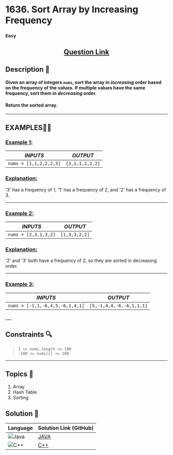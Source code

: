 # 1636. Sort Array by Increasing Frequency

### `Easy`


<h2 align="center">
<a href="https://leetcode.com/problems/sort-array-by-increasing-frequency/?envType=daily-question&envId=2024-07-23"><strong>Question Link</strong></a>
</h2>


## Description 📑

#### Given an array of integers `nums`, sort the array in _increasing_ order based on the frequency of the values. If multiple values have the same frequency, sort them in _decreasing_ order.

#### Return the sorted array.
---

## **EXAMPLES**💫✨ </br>

<h3>

<ins>**Example 1**:</ins> </br>

| _INPUTS_ | _OUTPUT_ |
| :-----------: | :-----------: |
| `nums = [1,1,2,2,2,3]` | `[3,1,1,2,2,2]` |

</h3>

<h3>
<ins>Explanation:</ins>
</h3>

'3' has a frequency of 1, '1' has a frequency of 2, and '2' has a frequency of 3.
___
<h3>

<ins>**Example 2**:</ins> </br>

| _INPUTS_ | _OUTPUT_ |
| :-----------: | :-----------: |
| `nums = [2,3,1,3,2]` | `[1,3,3,2,2]` |

</h3>

<h3>
<ins>Explanation:</ins>
</h3>

'2' and '3' both have a frequency of 2, so they are sorted in decreasing order.
___

<h3>

<ins>**Example 3**:</ins> </br>

| _INPUTS_ | _OUTPUT_ |
| :-----------: | :-----------: |
| `nums = [-1,1,-6,4,5,-6,1,4,1]` | `[5,-1,4,4,-6,-6,1,1,1]` |

</h3>
___

## Constraints 🔍

>`1 <= nums.length <= 100` </br>
> `-100 <= nums[i] <= 100`

___

## Topics 📝

1. Array
2. Hash Table
3. Sorting

## Solution 📃

|  Language   |  Solution Link (GitHub) |
| ------------- | ------------- |
|  ![Java](https://img.shields.io/badge/java-%23ED8B00.svg?style=flat&logo=openjdk&logoColor=white)  | [JAVA](https://github.com/Purnima47/Leetcode-Solutions/blob/main/%F0%9F%9F%A2%20Easy/1636%20-%20Sort%20Array%20by%20Increasing%20Frequency/_1636SortArrayByIncreasingFrequency.java) |
|  ![C++](https://img.shields.io/badge/c++-%2300599C.svg?style=plastic&logo=c%2B%2B&logoColor=white)  | [C++](https://github.com/Purnima47/Leetcode-Solutions/blob/main/%F0%9F%9F%A2%20Easy/1636%20-%20Sort%20Array%20by%20Increasing%20Frequency/_1636SortArrayByIncreasingFrequency.cpp)  |
